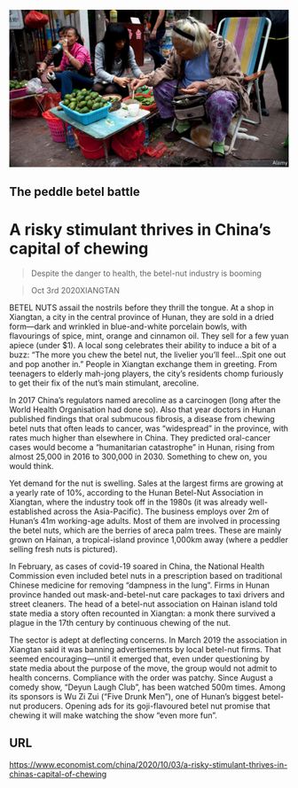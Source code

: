 ![](./images/20201003_CNP501.jpg)

## The peddle betel battle

# A risky stimulant thrives in China’s capital of chewing

> Despite the danger to health, the betel-nut industry is booming

> Oct 3rd 2020XIANGTAN

BETEL NUTS assail the nostrils before they thrill the tongue. At a shop in Xiangtan, a city in the central province of Hunan, they are sold in a dried form—dark and wrinkled in blue-and-white porcelain bowls, with flavourings of spice, mint, orange and cinnamon oil. They sell for a few yuan apiece (under $1). A local song celebrates their ability to induce a bit of a buzz: “The more you chew the betel nut, the livelier you’ll feel...Spit one out and pop another in.” People in Xiangtan exchange them in greeting. From teenagers to elderly mah-jong players, the city’s residents chomp furiously to get their fix of the nut’s main stimulant, arecoline.

In 2017 China’s regulators named arecoline as a carcinogen (long after the World Health Organisation had done so). Also that year doctors in Hunan published findings that oral submucous fibrosis, a disease from chewing betel nuts that often leads to cancer, was “widespread” in the province, with rates much higher than elsewhere in China. They predicted oral-cancer cases would become a “humanitarian catastrophe” in Hunan, rising from almost 25,000 in 2016 to 300,000 in 2030. Something to chew on, you would think.

Yet demand for the nut is swelling. Sales at the largest firms are growing at a yearly rate of 10%, according to the Hunan Betel-Nut Association in Xiangtan, where the industry took off in the 1980s (it was already well-established across the Asia-Pacific). The business employs over 2m of Hunan’s 41m working-age adults. Most of them are involved in processing the betel nuts, which are the berries of areca palm trees. These are mainly grown on Hainan, a tropical-island province 1,000km away (where a peddler selling fresh nuts is pictured).

In February, as cases of covid-19 soared in China, the National Health Commission even included betel nuts in a prescription based on traditional Chinese medicine for removing “dampness in the lung”. Firms in Hunan province handed out mask-and-betel-nut care packages to taxi drivers and street cleaners. The head of a betel-nut association on Hainan island told state media a story often recounted in Xiangtan: a monk there survived a plague in the 17th century by continuous chewing of the nut.

The sector is adept at deflecting concerns. In March 2019 the association in Xiangtan said it was banning advertisements by local betel-nut firms. That seemed encouraging—until it emerged that, even under questioning by state media about the purpose of the move, the group would not admit to health concerns. Compliance with the order was patchy. Since August a comedy show, “Deyun Laugh Club”, has been watched 500m times. Among its sponsors is Wu Zi Zui (“Five Drunk Men”), one of Hunan’s biggest betel-nut producers. Opening ads for its goji-flavoured betel nut promise that chewing it will make watching the show “even more fun”.

## URL

https://www.economist.com/china/2020/10/03/a-risky-stimulant-thrives-in-chinas-capital-of-chewing
